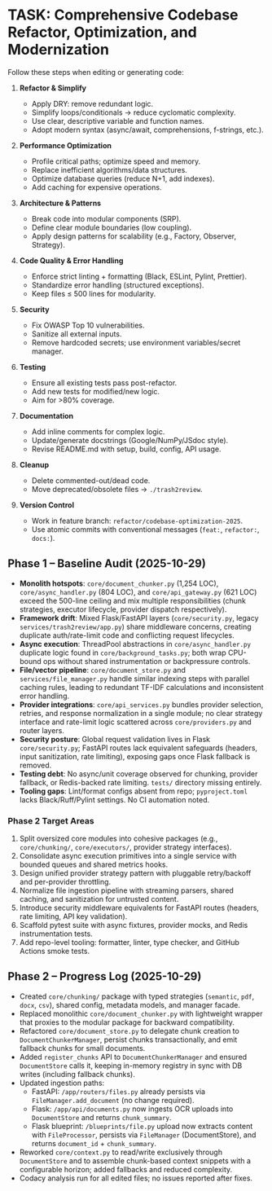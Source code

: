 # TASK: Comprehensive Codebase Refactor, Optimization, and Modernization

Follow these steps when editing or generating code:

1. **Refactor & Simplify**
   - Apply DRY: remove redundant logic.
   - Simplify loops/conditionals → reduce cyclomatic complexity.
   - Use clear, descriptive variable and function names.
   - Adopt modern syntax (async/await, comprehensions, f-strings, etc.).

2. **Performance Optimization**
   - Profile critical paths; optimize speed and memory.
   - Replace inefficient algorithms/data structures.
   - Optimize database queries (reduce N+1, add indexes).
   - Add caching for expensive operations.

3. **Architecture & Patterns**
   - Break code into modular components (SRP).
   - Define clear module boundaries (low coupling).
   - Apply design patterns for scalability (e.g., Factory, Observer, Strategy).

4. **Code Quality & Error Handling**
   - Enforce strict linting + formatting (Black, ESLint, Pylint, Prettier).
   - Standardize error handling (structured exceptions).
   - Keep files ≤ 500 lines for modularity.

5. **Security**
   - Fix OWASP Top 10 vulnerabilities.
   - Sanitize all external inputs.
   - Remove hardcoded secrets; use environment variables/secret manager.

6. **Testing**
   - Ensure all existing tests pass post-refactor.
   - Add new tests for modified/new logic.
   - Aim for >80% coverage.

7. **Documentation**
   - Add inline comments for complex logic.
   - Update/generate docstrings (Google/NumPy/JSdoc style).
   - Revise README.md with setup, build, config, API usage.

8. **Cleanup**
   - Delete commented-out/dead code.
   - Move deprecated/obsolete files → `./trash2review`.

9. **Version Control**
   - Work in feature branch: `refactor/codebase-optimization-2025`.
   - Use atomic commits with conventional messages (`feat:`, `refactor:`, `docs:`).

## Phase 1 – Baseline Audit (2025-10-29)

- **Monolith hotspots**: `core/document_chunker.py` (1,254 LOC), `core/async_handler.py` (804 LOC), and `core/api_gateway.py` (621 LOC) exceed the 500-line ceiling and mix multiple responsibilities (chunk strategies, executor lifecycle, provider dispatch respectively).
- **Framework drift**: Mixed Flask/FastAPI layers (`core/security.py`, legacy `services/trash2review/app.py`) share middleware concerns, creating duplicate auth/rate-limit code and conflicting request lifecycles.
- **Async execution**: ThreadPool abstractions in `core/async_handler.py` duplicate logic found in `core/background_tasks.py`; both wrap CPU-bound ops without shared instrumentation or backpressure controls.
- **File/vector pipeline**: `core/document_store.py` and `services/file_manager.py` handle similar indexing steps with parallel caching rules, leading to redundant TF-IDF calculations and inconsistent error handling.
- **Provider integrations**: `core/api_services.py` bundles provider selection, retries, and response normalization in a single module; no clear strategy interface and rate-limit logic scattered across `core/providers.py` and router layers.
- **Security posture**: Global request validation lives in Flask `core/security.py`; FastAPI routes lack equivalent safeguards (headers, input sanitization, rate limiting), exposing gaps once Flask fallback is removed.
- **Testing debt**: No async/unit coverage observed for chunking, provider fallback, or Redis-backed rate limiting. `tests/` directory missing entirely.
- **Tooling gaps**: Lint/format configs absent from repo; `pyproject.toml` lacks Black/Ruff/Pylint settings. No CI automation noted.

### Phase 2 Target Areas

1. Split oversized core modules into cohesive packages (e.g., `core/chunking/`, `core/executors/`, provider strategy interfaces).
2. Consolidate async execution primitives into a single service with bounded queues and shared metrics hooks.
3. Design unified provider strategy pattern with pluggable retry/backoff and per-provider throttling.
4. Normalize file ingestion pipeline with streaming parsers, shared caching, and sanitization for untrusted content.
5. Introduce security middleware equivalents for FastAPI routes (headers, rate limiting, API key validation).
6. Scaffold pytest suite with async fixtures, provider mocks, and Redis instrumentation tests.
7. Add repo-level tooling: formatter, linter, type checker, and GitHub Actions smoke tests.

## Phase 2 – Progress Log (2025-10-29)

- Created `core/chunking/` package with typed strategies (`semantic`, `pdf`, `docx`, `csv`), shared config, metadata models, and manager facade.
- Replaced monolithic `core/document_chunker.py` with lightweight wrapper that proxies to the modular package for backward compatibility.
- Refactored `core/document_store.py` to delegate chunk creation to `DocumentChunkerManager`, persist chunks transactionally, and emit fallback chunks for small documents.
- Added `register_chunks` API to `DocumentChunkerManager` and ensured `DocumentStore` calls it, keeping in-memory registry in sync with DB writes (including fallback chunks).
- Updated ingestion paths:
   - FastAPI: `/app/routers/files.py` already persists via `FileManager.add_document` (no change required).
   - Flask: `/app/api/documents.py` now ingests OCR uploads into `DocumentStore` and returns `chunk_summary`.
   - Flask blueprint: `/blueprints/file.py` upload now extracts content with `FileProcessor`, persists via `FileManager` (DocumentStore), and returns `document_id` + `chunk_summary`.
- Reworked `core/context.py` to read/write exclusively through `DocumentStore` and to assemble chunk-based context snippets with a configurable horizon; added fallbacks and reduced complexity.
- Codacy analysis run for all edited files; no issues reported after fixes.